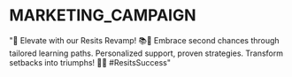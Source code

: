 # MARKETING_CAMPAIGN
"🚀 Elevate with our Resits Revamp! 📚💪 Embrace second chances through tailored learning paths. Personalized support, proven strategies. Transform setbacks into triumphs! 🌟🔥 #ResitsSuccess"
